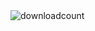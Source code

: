 <img alt="downloadcount" src="https://img.shields.io/github/downloads/ballmc/weavefks/total?color=990ecc&style=for-the-badge" />
